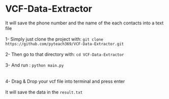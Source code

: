 # VCF-Data-Extractor
It will save the phone number and the name of the each contacts into a text file<br><br>
1- Simply just clone the project with: ```git clone https://github.com/pyteach369/VCF-Data-Extractor.git```<br><br>
2- Then go to that directory with: ```cd VCF-Data-Extractor```<br><br>
3- And run : ```python main.py```<br><br>
<br>
4- Drag & Drop your vcf file into terminal and press enter<br><br>
It will save the data in the ```result.txt```<br><br>
